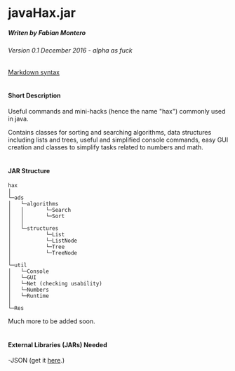 # javaHax.jar
##### Writen by Fabian Montero
###### Version 0.1 December 2016 - alpha as fuck


[Markdown syntax](https://github.com/adam-p/markdown-here/wiki/Markdown-Cheatsheet)
<br/></br>
#### Short Description
Useful commands and mini-hacks (hence the name "hax") commonly used in java.

Contains classes for sorting and searching algorithms, data structures including lists and trees, useful and simplified console commands, easy GUI creation and classes to simplify tasks related to numbers and math.
<br/></br>
#### JAR Structure
```
hax   
│
└─ads
│   └─algorithms
│   │       └─Search
│   │       └─Sort
│   │
│   └─structures
│           └─List
│           └─ListNode
│           └─Tree
│           └─TreeNode
│   
└─util
│   └─Console
│   └─GUI
│   └─Net (checking usability)
│   └─Numbers
│   └─Runtime
│
└─Res
```
Much more to be added soon.
<br/></br>
#### External Libraries (JARs) Needed

-JSON (get it [here](https://search.maven.org/#search%7Cga%7C1%7Cg%3Aorg.json%20AND%20a%3Ajson).)






